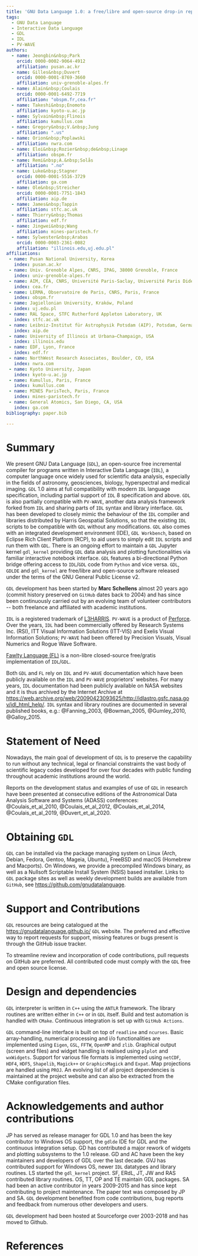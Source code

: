 ```yaml
---
title: 'GNU Data Language 1.0: a free/libre and open-source drop-in replacement for IDL/PV-WAVE'
tags:
  - GNU Data Language
  - Interactive Data Language
  - GDL
  - IDL
  - PV-WAVE
authors:
  - name: Jeongbin&nbsp;Park
    orcid: 0000-0002-9064-4912
    affiliation: pusan.ac.kr
  - name: Gilles&nbsp;Duvert
    orcid: 0000-0001-8769-3660 
    affiliation: univ-grenoble-alpes.fr
  - name: Alain&nbsp;Coulais
    orcid: 0000-0001-6492-7719
    affiliation: "obspm.fr,cea.fr"
  - name: Takeshi&nbsp;Enomoto
    affiliation: kyoto-u.ac.jp
  - name: Sylvain&nbsp;Flinois
    affiliation: kumullus.com
  - name: Gregory&nbsp;V.&nbsp;Jung
    affiliation: ".us"
  - name: Orion&nbsp;Poplawski
    affiliation: nwra.com
  - name: Eloi&nbsp;Rozier&nbsp;de&nbsp;Linage
    affiliation: obspm.fr
  - name: Remi&nbsp;A.&nbsp;Solås
    affiliation: ".no" 
  - name: Luke&nbsp;Stagner 
    orcid: 0000-0001-5516-3729
    affiliation: ga.com
  - name: Ole&nbsp;Streicher
    orcid: 0000-0001-7751-1843
    affiliation: aip.de
  - name: James&nbsp;Tappin
    affiliation: stfc.ac.uk
  - name: Thierry&nbsp;Thomas
    affiliation: edf.fr
  - name: Jingwei&nbsp;Wang
    affiliation: mines-paristech.fr
  - name: Sylwester&nbsp;Arabas
    orcid: 0000-0003-2361-0082
    affiliation: "illinois.edu,uj.edu.pl"
affiliations:
 - name: Pusan National University, Korea
   index: pusan.ac.kr
 - name: Univ. Grenoble Alpes, CNRS, IPAG, 38000 Grenoble, France 
   index: univ-grenoble-alpes.fr
 - name: AIM, CEA, CNRS, Université Paris-Saclay, Université Paris Diderot, Sorbonne Paris Cité, Gif-sur-Yvette, France
   index: cea.fr
 - name: LERMA, Observatoire de Paris, CNRS, Paris, France 
   index: obspm.fr
 - name: Jagiellonian University, Kraków, Poland
   index: uj.edu.pl
 - name: RAL Space, STFC Rutherford Appleton Laboratory, UK 
   index: stfc.ac.uk
 - name: Leibniz-Institut für Astrophysik Potsdam (AIP), Potsdam, Germany 
   index: aip.de
 - name: University of Illinois at Urbana–Champaign, USA
   index: illinois.edu
 - name: EDF, Lyon, France
   index: edf.fr
 - name: NorthWest Research Associates, Boulder, CO, USA
   index: nwra.com
 - name: Kyoto University, Japan
   index: kyoto-u.ac.jp
 - name: Kumullus, Paris, France
   index: kumullus.com
 - name: MINES ParisTech, Paris, France
   index: mines-paristech.fr
 - name: General Atomics, San Diego, CA, USA
   index: ga.com
bibliography: paper.bib

---
```


# Summary

We present GNU Data Language (`GDL`), an open-source free incremental compiler for programs written in Interactive Data
  Language (`IDL`), a computer language once widely used for scientific data analysis, especially in the fields of astronomy,
  geosciences, biology, hyperspectral and medical imaging. 
`GDL` 1.0 aims at full compatibility with modern `IDL` language specification, including partial support
  of `IDL` 8 specification and above.
`GDL` is also partially compatible with `PV-WAVE`, another data analysis framework forked from `IDL` and 
  sharing parts of `IDL` syntax and library interface.
`GDL` has been developed to closely mimic the behaviour of the `IDL` compiler and libraries distributed by
  Harris Geospatial Solutions, so that the existing `IDL` scripts to be compatible with `GDL` without any modifications. 
`GDL` also comes with an integrated development environment (IDE), `GDL Workbench`, based on Eclipse Rich Client Platform (RCP),
  to aid users to simply edit `IDL` scripts and run them with `GDL`.
There is an ongoing effort to maintain a `GDL` Jupyter kernel `gdl_kernel` providing `GDL` data analysis and plotting functionalities
  via familiar interactive notebook interface.
`GDL` features a bi-directional Python bridge offering access to `IDL`/`GDL` code from `Python` and vice versa.
`GDL`, `GDLDE` and `gdl_kernel` are free/libre and open-source software released under the terms of the GNU General Public License v2.

`GDL` development has been started by **Marc Schellens** almost 20 years ago (commit history preserved on `GitHub` dates back to 2004) 
  and has since been continuously carried out by an evolving team of volunteer contributors -- both freelance and affiliated with
  academic institutions.

`IDL` is a registered trademark of [L3HARRIS](http://l3harrisgeospatial.com). 
`PV-WAVE` is a product of [Perforce](http://perforce.com).
Over the years, `IDL` had been commercially offered by Research Systems Inc. (RSI), ITT Visual Information Solutions (ITT-VIS) and
  Exelis Visual Information Solutions; `PV-WAVE` had been offered by Precision Visuals, Visual Numerics and Rogue Wave Software.

[Fawlty Language (FL)](https://www.flxpert.hu/fl/) is a non-libre closed-source free/gratis implementation of `IDL`/`GDL`.

Both `GDL` and `FL` rely on `IDL` and `PV-WAVE` documentation which have been publicly available on the `IDL` and `PV-WAVE` proprietors' websites.
For many years, `IDL` documentation had been publicly available on NASA websites and it is thus archived by the Internet Archive at
  <https://web.archive.org/web/20090423093625/http://idlastro.gsfc.nasa.gov/idl_html_help/>.
`IDL` syntax and library routines are documented in several published books, e.g.: @Fanning_2003, @Bowman_2005, @Gumley_2010, @Galloy_2015.

# Statement of Need

Nowadays, the main goal of development of `GDL` is to preserve the capability to run without any technical, legal or financial 
  constraints the vast body of scientific legacy codes developed for over four decades with public funding throughout
  academic institutions around the world.

Reports on the development status and examples of use of `GDL` in research have been presented at consecutive editions 
  of the Astronomical Data Analysis Software and Systems (ADASS) conferences:
  @Coulais_et_al_2010, @Coulais_et_al_2012, @Coulais_et_al_2014, @Coulais_et_al_2019, @Duvert_et_al_2020.

# Obtaining `GDL`

`GDL` can be installed via the package managing system on Linux (Arch, Debian, Fedora, Gentoo, Mageia, Ubuntu), 
  FreeBSD and macOS (Homebrew and Macports).
On Windows, we provide a precompiled Windows binary, as well as a Nullsoft Scriptable
  Install System (NSIS) based installer.
Links to `GDL` package sites as well as weekly development builds are available from `GitHub`, see <https://github.com/gnudatalanguage>.

# Support and Contributions

`GDL` resources are being catalogued at the <https://gnudatalanguage.github.io/> `GDL` website.
The preferred and effective way to report requests for support, missing features or bugs present
  is through the GitHub issue tracker.

To streamline review and incorporation of code contributions, pull requests on GitHub are preferred.
All contributed code must comply with the `GDL` free and open source license.

# Design and dependencies

`GDL` interpreter is written in `C++` using the `ANTLR` framework.
The library routines are written either in `C++` or in `GDL` itself.
Build and test automation is handled with `CMake`.
Continuous integration is set up with `GitHub Actions`.

`GDL` command-line interface is built on top of `readline` and `ncurses`.
Basic array-handling, numerical processing and i/o functionalities are implemented using `Eigen`,
  `GSL`, `FFTW`, `OpenMP` and `zlib`.
Graphical output (screen and files) and widget handling is realised using 
  `plplot` and `wxWidgets`.
Support for various file formats is implemented using `netCDF`, `HDF4`,
  `HDF5`, `Shapelib`, `Magick++` or `GraphicsMagick` and `Expat`.
Map projections are handled using `PROJ`.
An evolving list of all project dependencies is maintained at the project website
  and can also be extracted from the CMake configuration files.

# Acknowledgements and author contributions

JP has served as release manager for GDL 1.0 and has been the key contributor to Windows OS support, the `gdlde` IDE for GDL and the continuous integration setup. 
GD has contributed a major rework of widgets and plotting subsystems to the 1.0 release.
GD and AC have been the key maintainers and developers of GDL over the last decade.
GVJ has contributed support for Windows OS, newer `IDL` datatypes and library routines.
LS started the `gdl_kernel` project.
SF, ERdL, JT, JW and RAS contributed library routines.
OS, TT, OP and TE maintain GDL packages.
SA had been an active contributor in years 2009-2015 and has since kept contributing to project maintenance.
The paper text was composed by JP and SA.
`GDL` development benefited from code contributions, bug reports and feedback from numerous
  other developers and users.

`GDL` development had been hosted at Sourceforge over 2003-2018 and has moved to Github.

# References
